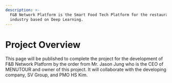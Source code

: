 ```yaml
---
description: >-
  F&B Network Platform is the Smart Food Tech Platform for the restaurant
  industry based on Deep Learning.
---
```


# Project Overview

This page will be published to complete the project for the development of F&B Network Platform by the order from Mr. Jason Jung who is the CEO of MENUTOUR and owner of this project. It will collaborate with the developing company, SV Group, and PMO HS Kim.

